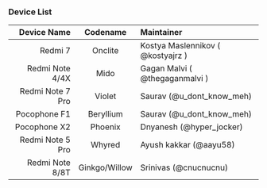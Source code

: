 ### Device List ###
Device Name | Codename | Maintainer
----------------:|:---------------:|:-----
Redmi 7          | Onclite         | Kostya Maslennikov ( @kostyajrz )
Redmi Note 4/4X  | Mido            | Gagan Malvi ( @thegaganmalvi )
Redmi Note 7 Pro | Violet          | Saurav (@u_dont_know_meh)
Pocophone F1     | Beryllium       | Saurav (@u_dont_know_meh)
Pocophone X2     | Phoenix         | Dnyanesh (@hyper_jocker)
Redmi Note 5 Pro | Whyred          | Ayush kakkar (@aayu58)
Redmi Note 8/8T  | Ginkgo/Willow   | Srinivas (@cnucnucnu)
